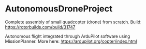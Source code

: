 # AutonomousDroneProject

Complete assembly of small quadcopter (drone) from scratch.
Build: https://rotorbuilds.com/build/31747

Autonomous flight integrated through ArduPilot software using MissionPlanner.
More here: https://ardupilot.org/copter/index.html
